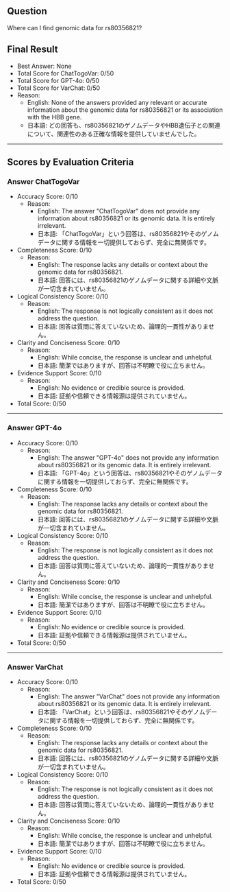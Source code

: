 ## Question

Where can I find genomic data for rs80356821?

## Final Result

- Best Answer: None
- Total Score for ChatTogoVar: 0/50
- Total Score for GPT-4o: 0/50
- Total Score for VarChat: 0/50
- Reason:
  - English: None of the answers provided any relevant or accurate information about the genomic data for rs80356821 or its association with the HBB gene.
  - 日本語: どの回答も、rs80356821のゲノムデータやHBB遺伝子との関連について、関連性のある正確な情報を提供していませんでした。

---

## Scores by Evaluation Criteria

### Answer ChatTogoVar
- Accuracy Score: 0/10
  - Reason: 
    - English: The answer "ChatTogoVar" does not provide any information about rs80356821 or its genomic data. It is entirely irrelevant.
    - 日本語: 「ChatTogoVar」という回答は、rs80356821やそのゲノムデータに関する情報を一切提供しておらず、完全に無関係です。
- Completeness Score: 0/10
  - Reason: 
    - English: The response lacks any details or context about the genomic data for rs80356821.
    - 日本語: 回答には、rs80356821のゲノムデータに関する詳細や文脈が一切含まれていません。
- Logical Consistency Score: 0/10
  - Reason: 
    - English: The response is not logically consistent as it does not address the question.
    - 日本語: 回答は質問に答えていないため、論理的一貫性がありません。
- Clarity and Conciseness Score: 0/10
  - Reason: 
    - English: While concise, the response is unclear and unhelpful.
    - 日本語: 簡潔ではありますが、回答は不明瞭で役に立ちません。
- Evidence Support Score: 0/10
  - Reason: 
    - English: No evidence or credible source is provided.
    - 日本語: 証拠や信頼できる情報源は提供されていません。
- Total Score: 0/50

---

### Answer GPT-4o
- Accuracy Score: 0/10
  - Reason: 
    - English: The answer "GPT-4o" does not provide any information about rs80356821 or its genomic data. It is entirely irrelevant.
    - 日本語: 「GPT-4o」という回答は、rs80356821やそのゲノムデータに関する情報を一切提供しておらず、完全に無関係です。
- Completeness Score: 0/10
  - Reason: 
    - English: The response lacks any details or context about the genomic data for rs80356821.
    - 日本語: 回答には、rs80356821のゲノムデータに関する詳細や文脈が一切含まれていません。
- Logical Consistency Score: 0/10
  - Reason: 
    - English: The response is not logically consistent as it does not address the question.
    - 日本語: 回答は質問に答えていないため、論理的一貫性がありません。
- Clarity and Conciseness Score: 0/10
  - Reason: 
    - English: While concise, the response is unclear and unhelpful.
    - 日本語: 簡潔ではありますが、回答は不明瞭で役に立ちません。
- Evidence Support Score: 0/10
  - Reason: 
    - English: No evidence or credible source is provided.
    - 日本語: 証拠や信頼できる情報源は提供されていません。
- Total Score: 0/50

---

### Answer VarChat
- Accuracy Score: 0/10
  - Reason: 
    - English: The answer "VarChat" does not provide any information about rs80356821 or its genomic data. It is entirely irrelevant.
    - 日本語: 「VarChat」という回答は、rs80356821やそのゲノムデータに関する情報を一切提供しておらず、完全に無関係です。
- Completeness Score: 0/10
  - Reason: 
    - English: The response lacks any details or context about the genomic data for rs80356821.
    - 日本語: 回答には、rs80356821のゲノムデータに関する詳細や文脈が一切含まれていません。
- Logical Consistency Score: 0/10
  - Reason: 
    - English: The response is not logically consistent as it does not address the question.
    - 日本語: 回答は質問に答えていないため、論理的一貫性がありません。
- Clarity and Conciseness Score: 0/10
  - Reason: 
    - English: While concise, the response is unclear and unhelpful.
    - 日本語: 簡潔ではありますが、回答は不明瞭で役に立ちません。
- Evidence Support Score: 0/10
  - Reason: 
    - English: No evidence or credible source is provided.
    - 日本語: 証拠や信頼できる情報源は提供されていません。
- Total Score: 0/50